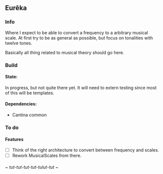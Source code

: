 ## Eurêka

### Info

Where I expect to be able to convert a frequency to a arbitrary 
musical scale. At first try to be as general as possible, but focus
on tonalities with twelve tones. 

Basically all thing related to musical theory should go here.

### Build

#### State:

In progress, but not quite there yet. It will need to extern testing since
most of this will be templates.

#### Dependencies:

* Cantina common
	
### To do

#### Features 

- [ ] Think of the right architecture to convert between frequency and scales.
- [ ] Rework MusicalScales from there.

###### ~ tut-tut-tut-tut-tulut-tut ~
